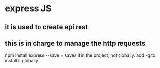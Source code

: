 # express JS
## it is used to create api rest

## this is in charge to manage the http requests

npm install express --save = saves it in the project, not globally. add -g to install it globally.